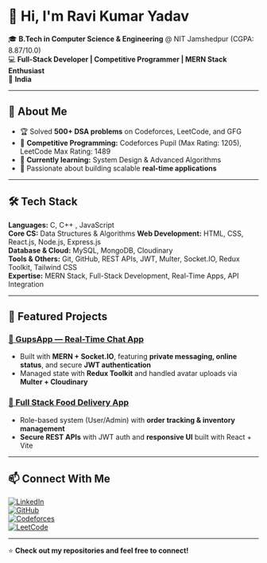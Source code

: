 # 👋 Hi, I'm Ravi Kumar Yadav

🎓 **B.Tech in Computer Science & Engineering** @ NIT Jamshedpur (CGPA: 8.87/10.0)  
💻 **Full-Stack Developer | Competitive Programmer | MERN Stack Enthusiast**  
📍 **India**

---

## 🚀 About Me
- 🏆 Solved **500+ DSA problems** on Codeforces, LeetCode, and GFG  
- 🏅 **Competitive Programming:** Codeforces Pupil (Max Rating: 1205), LeetCode Max Rating: 1489  
- 🌱 **Currently learning:** System Design & Advanced Algorithms  
- 🎯 Passionate about building scalable **real-time applications** 

---

## 🛠️ Tech Stack

**Languages:** C, C++ , JavaScript  
**Core CS:** Data Structures & Algorithms 
**Web Development:** HTML, CSS, React.js, Node.js, Express.js  
**Database & Cloud:** MySQL, MongoDB, Cloudinary  
**Tools & Others:** Git, GitHub, REST APIs, JWT, Multer, Socket.IO, Redux Toolkit, Tailwind CSS  
**Expertise:** MERN Stack, Full-Stack Development, Real-Time Apps, API Integration

---

## 📌 Featured Projects

### [🔗 GupsApp — Real-Time Chat App](https://github.com/RaviKumarYadav15/GupsApp)
- Built with **MERN + Socket.IO**, featuring **private messaging, online status**, and secure **JWT authentication**  
- Managed state with **Redux Toolkit** and handled avatar uploads via **Multer + Cloudinary**  

### [🔗 Full Stack Food Delivery App](https://github.com/RaviKumarYadav15/food_delivery_app)
- Role-based system (User/Admin) with **order tracking & inventory management**  
- **Secure REST APIs** with JWT auth and **responsive UI** built with React + Vite  

---

## 📫 Connect With Me

[![LinkedIn](https://img.shields.io/badge/LinkedIn-blue?style=flat&logo=linkedin)](https://www.linkedin.com/in/ravi-k-94881328a)  
[![GitHub](https://img.shields.io/badge/GitHub-black?style=flat&logo=github)](https://github.com/RaviKumarYadav15)  
[![Codeforces](https://img.shields.io/badge/Codeforces-orange?style=flat&logo=codeforces)](https://codeforces.com/profile/ravikumaryadav)  
[![LeetCode](https://img.shields.io/badge/LeetCode-yellow?style=flat&logo=leetcode)](https://leetcode.com/u/ravi_kr_yadav/)

---

⭐ **Check out my repositories and feel free to connect!**
